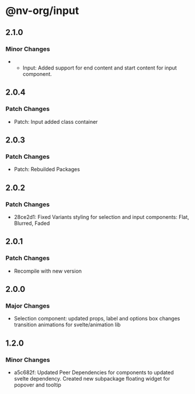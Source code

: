 # @nv-org/input

## 2.1.0

### Minor Changes

- - Input: Added support for end content and start content for input component.

## 2.0.4

### Patch Changes

- Patch: Input added class container

## 2.0.3

### Patch Changes

- Patch: Rebuilded Packages

## 2.0.2

### Patch Changes

- 28ce2d1: Fixed Variants styling for selection and input components: Flat, Blurred, Faded

## 2.0.1

### Patch Changes

- Recompile with new version

## 2.0.0

### Major Changes

- Selection component: updated props, label and options box changes transition animations for svelte/animation lib

## 1.2.0

### Minor Changes

- a5c682f: Updated Peer Dependencies for components to updated svelte dependency. Created new subpackage floating widget for popover and tooltip
